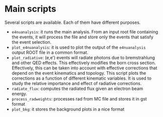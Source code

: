 # Main scripts
Several scripts are available. Each of them have different purposes. 
- `e4nuanalysis`: it runs the main analysis. From an input root file containing the events, it will process the file and store only the events that satisfy the event selection. 
- `plot_e4nuanalysis`: it is used to plot the output of the `e4nuanalysis` output ROOT file in a common format. 
- `plot_radiative`: (e,e') events will radiate photons due to bremstrahlung and other QED effects. This effectively modifies the born cross section. Effectively, this can be taken into account with effective corrections that depend on the event kinematics and topology. This script plots the corrections as a function of different kinematic variables. It is used to study the relative importance and effect of radiative corrections. 
- `radiate_flux`: computes the radiated flux given an electron beam energy.
- `process_radweights`: processes rad from MC file and stores it in gst format
- `plot_bkg`: it stores the background plots in a nice format